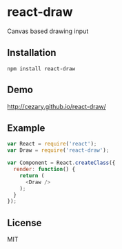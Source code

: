 # react-draw

Canvas based drawing input

## Installation

```
npm install react-draw
```

## Demo

http://cezary.github.io/react-draw/

## Example

```javascript
var React = require('react');
var Draw = require('react-draw');

var Component = React.createClass({
  render: function() {
    return (
      <Draw />
    );
  }
});
```

## License

MIT
